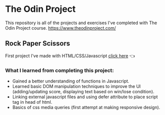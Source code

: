 # The Odin Project

This repository is all of the projects and exercises I've completed with The Odin Project course.
https://www.theodinproject.com/

## Rock Paper Scissors 
First project I've made with HTML/CSS/Javascript 
[click here](https://brandyn1234.github.io/odin-project/foundations/rock-paper-scissors/) :point_left:
### What I learned from completing this project:
* Gained a better understanding of functions in Javascript.
* Learned basic DOM manipulation techniques to improve the UI (adding/updating score, displaying text based on win/lose condition).
* Linking external javascript files and using defer attribute to place script tag in head of html.
* Basics of css media queries (first attempt at making responsive design).
